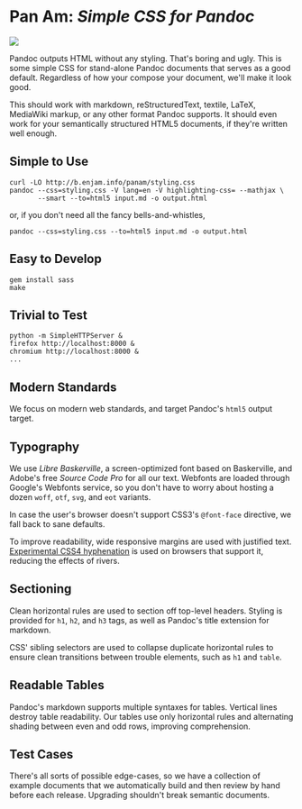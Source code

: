 Pan Am: *Simple CSS for Pandoc*
===============================

![](http://b.enjam.info/panam/screenshot.png#updated)

Pandoc outputs HTML without any styling. That's boring and ugly. This is some
simple CSS for stand-alone Pandoc documents that serves as a good default.
Regardless of how your compose your document, we'll make it look good.

This should work with markdown, reStructuredText, textile, LaTeX, MediaWiki
markup, or any other format Pandoc supports. It should even work for your
semantically structured HTML5 documents, if they're written well enough.

Simple to Use
-------------

    curl -LO http://b.enjam.info/panam/styling.css
    pandoc --css=styling.css -V lang=en -V highlighting-css= --mathjax \
           --smart --to=html5 input.md -o output.html

or, if you don't need all the fancy bells-and-whistles,

    pandoc --css=styling.css --to=html5 input.md -o output.html

Easy to Develop
---------------

    gem install sass
    make

Trivial to Test
---------------

    python -m SimpleHTTPServer &
    firefox http://localhost:8000 &
    chromium http://localhost:8000 &
    ...

Modern Standards
----------------

We focus on modern web standards, and target Pandoc's `html5` output target.

Typography
----------

We use *Libre Baskerville*, a screen-optimized font based on Baskerville, and
Adobe's free *Source Code Pro* for all our text. Webfonts are loaded through
Google's Webfonts service, so you don't have to worry about hosting a dozen
`woff`, `otf`, `svg`, and `eot` variants.

In case the user's browser doesn't support CSS3's `@font-face` directive, we
fall back to sane defaults.

To improve readability, wide responsive margins are used with justified text.
[Experimental CSS4 hyphenation][] is used on browsers that support it, reducing
the effects of rivers.

  [Experimental CSS4 hyphenation]: http://generatedcontent.org/post/44751461516/

Sectioning
----------

Clean horizontal rules are used to section off top-level headers. Styling is
provided for `h1`, `h2`, and `h3` tags, as well as Pandoc's title extension for
markdown.

CSS' sibling selectors are used to collapse duplicate horizontal rules to ensure
clean transitions between trouble elements, such as `h1` and `table`.

Readable Tables
---------------

Pandoc's markdown supports multiple syntaxes for tables. Vertical lines destroy
table readability. Our tables use only horizontal rules and alternating shading
between even and odd rows, improving comprehension.

Test Cases
----------

There's all sorts of possible edge-cases, so we have a collection of example
documents that we automatically build and then review by hand before each
release. Upgrading shouldn't break semantic documents.
